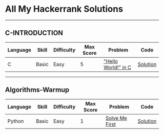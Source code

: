 # All My Hackerrank Solutions

---

## C-INTRODUCTION

| Language | Skill | Difficulty | Max Score | Problem                                                                            | Code                                                                                                |
| -------- | ----- | ---------- | --------- | ---------------------------------------------------------------------------------- | --------------------------------------------------------------------------------------------------- |
| C        | Basic | Easy       | 5         | ["Hello World!" in C](https://www.hackerrank.com/challenges/hello-world-c/problem) | [Solution](https://github.com/ulascan54/coding-challenge/blob/main/hackerrank/c/hello-world-in-c.c) |

---

## Algorithms-Warmup

| Language | Skill | Difficulty | Max Score | Problem                                                                        | Code                                                                                                                                |
| -------- | ----- | ---------- | --------- | ------------------------------------------------------------------------------ | ----------------------------------------------------------------------------------------------------------------------------------- |
| Python   | Basic | Easy       | 1         | [Solve Me First](https://www.hackerrank.com/challenges/solve-me-first/problem) | [Solution](https://github.com/kg-0805/HackerRank-Solutions/blob/main/C%20PRACTICE/Introduction/Hello%20World!%20in%20C/Soluction.c) |
